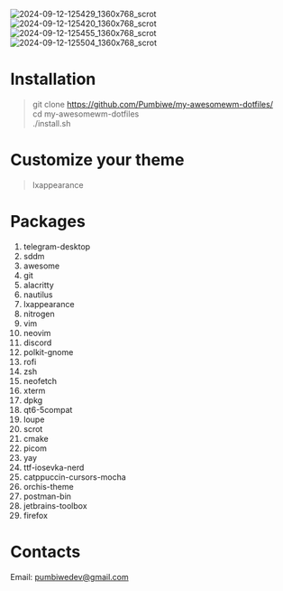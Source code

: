 ![2024-09-12-125429_1360x768_scrot](https://github.com/user-attachments/assets/c8bdcf76-47ea-452b-baa6-36a72954347c)
![2024-09-12-125420_1360x768_scrot](https://github.com/user-attachments/assets/b1bbca72-fefc-478f-8916-d5e6347f021f)
![2024-09-12-125455_1360x768_scrot](https://github.com/user-attachments/assets/ab1c493b-fcac-422b-8930-dda1bd5e6e30)
![2024-09-12-125504_1360x768_scrot](https://github.com/user-attachments/assets/1d853ade-777a-4265-939d-caa61c1e8dbc)
# Installation
> git clone https://github.com/Pumbiwe/my-awesomewm-dotfiles/<br/>
> cd my-awesomewm-dotfiles<br/>
> ./install.sh


# Customize your theme
> lxappearance

# Packages
1. telegram-desktop 
2. sddm
3. awesome
4. git
5. alacritty
6. nautilus
7. lxappearance
8. nitrogen
9. vim
10. neovim
11. discord
12. polkit-gnome
13. rofi
14. zsh
15. neofetch
16. xterm
17. dpkg
18. qt6-5compat
19. loupe
20. scrot
21. cmake
22. picom
23. yay
24. ttf-iosevka-nerd 
25. catppuccin-cursors-mocha 
26. orchis-theme 
27. postman-bin 
28. jetbrains-toolbox
29. firefox
# Contacts
Email: pumbiwedev@gmail.com